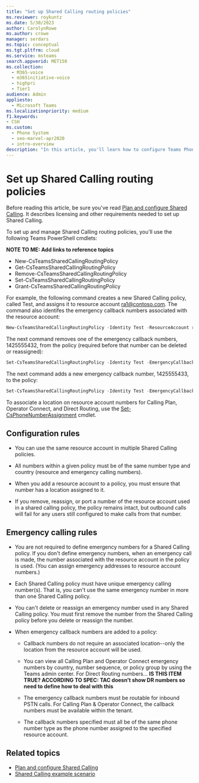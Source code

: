 ```yaml
---
title: "Set up Shared Calling routing policies"
ms.reviewer: roykuntz
ms.date: 5/30/2023
author: CarolynRowe
ms.author: crowe
manager: serdars
ms.topic: conceptual
ms.tgt.pltfrm: cloud
ms.service: msteams
search.appverid: MET150
ms.collection: 
  - M365-voice
  - m365initiative-voice
  - highpri
  - Tier1
audience: Admin
appliesto: 
  - Microsoft Teams
ms.localizationpriority: medium
f1.keywords:
- CSH
ms.custom: 
  - Phone System
  - seo-marvel-apr2020
  - intro-overview
description: "In this article, you'll learn how to configure Teams Phone Shared Calling policies."
---
```


# Set up Shared Calling routing policies

Before reading this article, be sure you've read [Plan and configure Shared Calling](shared-calling-plan.md). It describes licensing and other requirements needed to set up Shared Calling.

To set up and manage Shared Calling routing policies, you'll use the following Teams PowerShell cmdlets: 

**NOTE TO ME:  Add links to reference topics**
- New-CsTeamsSharedCallingRoutingPolicy
- Get-CsTeamsSharedCallingRoutingPolicy
- Remove-CsTeamsSharedCallingRoutingPolicy 
- Set-CsTeamsSharedCallingRoutingPolicy 
- Grant-CsTeamsSharedCallingRoutingPolicy

For example, the following command creates a new Shared Calling policy, called Test, and assigns it to resource account ra1@contoso.com. The command also identifes the emergency callback numbers associated with the resource account: 

```powershell
New-CsTeamsSharedCallingRoutingPolicy -Identity Test -ResourceAccount ra1@contoso.com -EmergencyCallbackNumbers {@add='+12065556677','+14255556677','+1425555432'} 
```

The next command removes one of the emergency callback numbers, 1425555432, from the policy (required before that number can be deleted or reassigned):

```powershell
Set-CsTeamsSharedCallingRoutingPolicy -Identity Test -EmergencyCallbackNumbers {@remove='+1425555432'} 
```

The next command adds a new emergency callback number, 1425555433, to the policy:

```powershell
Set-CsTeamsSharedCallingRoutingPolicy -Identity Test -EmergencyCallbackNumbers {@add='+1425555433'} 
```

To associate a location on resource account numbers for Calling Plan, Operator Connect, and Direct Routing, use the [Set-CsPhoneNumberAssignment](/powershell/module/teams/set-csphonenumberassignment) cmdlet.

## Configuration rules

- You can use the same resource account in multiple Shared Calling policies.

- All numbers within a given policy must be of the same number type and country (resource and emergency calling numbers). 

- When you add a resource account to a policy, you must ensure that number has a location assigned to it.

- If you remove, reassign, or port a number of the resource account used in a shared calling policy, the policy remains intact, but outbound calls will fail for any users still configured to make calls from that number.

## Emergency calling rules

- You are not required to define emergency numbers for a Shared Calling policy. If you don't define emergency numbers, when an emergency call is made, the number associated with the resource account in the policy is used. (You can assign emergency addresses to resource account numbers.)

- Each Shared Calling policy must have unique emergency calling number(s). That is, you can't use the same emergency number in more than one Shared Calling policy. 

- You can't delete or reassign an emergency number used in any Shared Calling policy. You must first remove the number from the Shared Calling policy before you delete or reassign the number. 

- When emergency callback numbers are added to a policy: 

  - Callback numbers do not require an associated location--only the location from the resource account will be used.

  - You can view all Calling Plan and Operator Connect emergency numbers by country, number sequence, or policy group by using the Teams admin center.  For Direct Routing numbers...  **IS THIS ITEM TRUE?  ACCORDING TO SPEC:  TAC doesn’t show DR numbers so need to define how to deal with this**

  - The emergency callback numbers must be routable for inbound PSTN calls. For Calling Plan & Operator Connect, the callback numbers must be available within the tenant.

  - The callback numbers specified must all be of the same phone number type as the phone number assigned to the specified resource account.


## Related topics

- [Plan and configure Shared Calling](shared-calling-plan.md)
- [Shared Calling example scenario](shared-calling-scenario.md)

